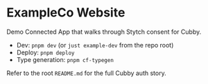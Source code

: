 # ExampleCo Website

Demo Connected App that walks through Stytch consent for Cubby.

- Dev: `pnpm dev` (or `just example-dev` from the repo root)
- Deploy: `pnpm deploy`
- Type generation: `pnpm cf-typegen`

Refer to the root `README.md` for the full Cubby auth story.
